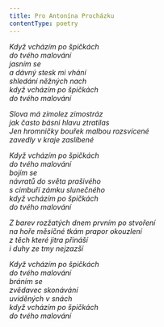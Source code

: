 ```yaml
---
title: Pro Antonína Procházku
contentType: poetry
---
```


<section>

_Když vcházím po špičkách  
do tvého malování  
jasním se  
a dávný stesk mi vhání  
shledání něžných nach  
když vcházím po špičkách  
do tvého malování_

</section>

<section>

_Slova má zimolez zimostráz  
jak často básni hlavu ztratilas  
Jen hromničky bouřek malbou rozsvícené  
zavedly v kraje zaslíbené_

</section>

<section>

_Když vcházím po špičkách  
do tvého malování  
bojím se  
návratů do světa prašivého  
s cimbuří zámku slunečného  
když vcházím po špičkách  
do tvého malování_

</section>

<section>

_Z barev rozžatých dnem prvním po stvoření  
na hoře měsíčné tkám prapor okouzlení  
z těch které jitra přináší  
i duhy ze tmy nejzazší_

</section>

<section>

_Když vcházím po špičkách  
do tvého malování  
bráním se  
zvědavec skonávání  
uviděných v snách  
když vcházím po špičkách  
do tvého malování_

</section>
